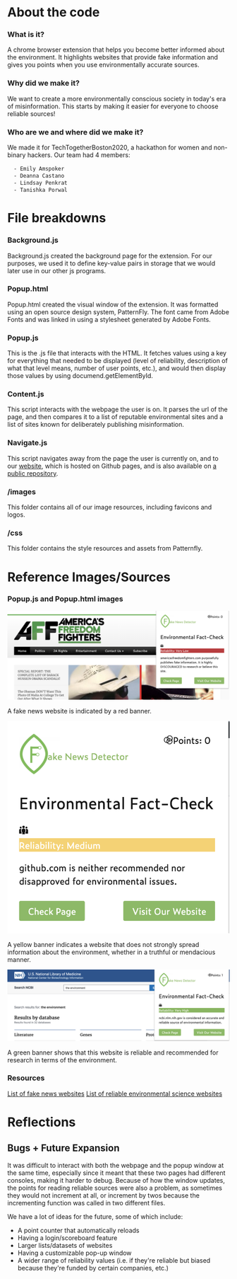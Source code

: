 # About the code

### What is it?
A chrome browser extension that helps you become better informed about the environment. It highlights websites that provide fake information and gives you points when you use environmentally accurate sources.


### Why did we make it?

We want to create a more environmentally conscious society in today's era of misinformation. This starts by making it easier for everyone to choose reliable sources!


### Who are we and where did we make it?

We made it for TechTogetherBoston2020, a hackathon for women and non-binary hackers. Our team had 4 members:

      - Emily Amspoker
      - Deanna Castano
      - Lindsay Penkrat
      - Tanishka Porwal
      

# File breakdowns

### Background.js

Background.js created the background page for the extension. For our purposes, we used it to define key-value pairs in storage that we would later use in our other js programs.


### Popup.html

Popup.html created the visual window of the extension. It was formatted using an open source design system, PatternFly. The font came from Adobe Fonts and was linked in using a stylesheet generated by Adobe Fonts.


### Popup.js

This is the .js file that interacts with the HTML. It fetches values using a key for everything that needed to be displayed (level of reliability, description of what that level means, number of user points, etc.), and would then display those values by using documend.getElementById.


### Content.js

This script interacts with the webpage the user is on. It parses the url of the page, and then compares it to a list of reputable environmental sites and a list of sites known for deliberately publishing misinformation.


### Navigate.js

This script navigates away from the page the user is currently on, and to our [website](eamspoker.github.io/Fakenewsdetector), which is hosted on Github pages, and is also available on [a public repository](https://github.com/eamspoker/Fakenewsdetector).


### /images

This folder contains all of our image resources, including favicons and logos.


### /css

This folder contains the style resources and assets from Patternfly.



# Reference Images/Sources


### Popup.js and Popup.html images

![alt text](/ReadmeRes/low.png)

A fake news website is indicated by a red banner.

![alt text](/ReadmeRes/medium.png)

A yellow banner indicates a website that does not strongly spread information about the environment, whether in a truthful or mendacious manner.

![alt text](/ReadmeRes/high.png)

A green banner shows that this website is reliable and recommended for research in terms of the environment.

### Resources

[List of fake news websites](https://www.factcheck.org/2017/07/websites-post-fake-satirical-stories/)
[List of reliable environmental science websites](https://publichealthonline.gwu.edu/blog/sources-for-climate-news/)


# Reflections

## Bugs + Future Expansion

It was difficult to interact with both the webpage and the popup window at the same time, especially since it meant that these two pages had different consoles, making it harder to debug. Because of how the window updates, the points for reading reliable sources were also a problem, as sometimes they would not increment at all, or increment by twos because the incrementing function was called in two different files.


We have a lot of ideas for the future, some of which include:

- A point counter that automatically reloads
- Having a login/scoreboard feature
- Larger lists/datasets of websites
- Having a customizable pop-up window
- A wider range of reliability values (i.e. if they're reliable but biased because they're funded by certain companies, etc.)


